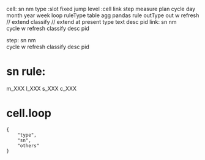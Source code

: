 cell:
    sn 
    nm
    type :slot fixed jump 
    level :cell link step measure plan 
    cycle day month year week 
    loop
    ruleType table agg pandas 
    rule
    outType
    out 
    w 
    refresh // extend
    classify  // extend  at present type text 
    desc 
    pid
link:
    sn 
    nm  
    cycle 
    w 
    refresh 
    classify
    desc
    pid

step:
    sn 
    nm  
    cycle 
    w 
    refresh 
    classify 
    desc
    pid

# sn rule:
m_XXX
l_XXX
s_XXX
c_XXX



# cell.loop 
    {
        "type",
        "sn",
        "others"
    }

